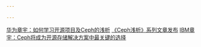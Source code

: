 ```yaml
---
  
---
```



[华为章宇：如何学习开源项目及Ceph的浅析](http://www.csdn.net/article/2014-04-10/2819247-how-to-learn-opensouce-project-&-ceph)
[《Ceph浅析》系列文章发布](http://www.infoq.com/cn/news/2014/01/ceph-overview)
[IBM章宇：Ceph将成为开源存储解决方案中最关键的选择](http://cio.zdnet.com.cn/cio/2013/1217/3005633.shtml)
[]()



